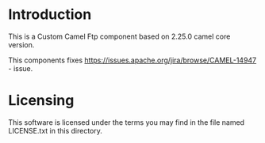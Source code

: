 # Introduction
This is a Custom Camel Ftp component based on 2.25.0 camel core version.

This components fixes https://issues.apache.org/jira/browse/CAMEL-14947  - issue.

# Licensing
This software is licensed under the terms you may find in the file named LICENSE.txt in this directory.
